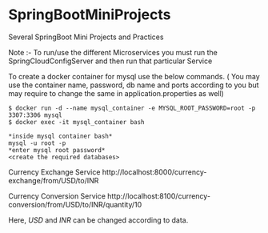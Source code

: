 # SpringBootMiniProjects
Several SpringBoot Mini Projects and Practices

Note :- To run/use the different Microservices you must run the SpringCloudConfigServer and then run that particular Service

To create a docker container for mysql use the below commands. ( You may use the container name, password, db name and ports according to you but may require to change the same in application.properties as well)
```
$ docker run -d --name mysql_container -e MYSQL_ROOT_PASSWORD=root -p 3307:3306 mysql
$ docker exec -it mysql_container bash

*inside mysql container bash*
mysql -u root -p
*enter mysql root password*
<create the required databases>
```
Currency Exchange Service
http://localhost:8000/currency-exchange/from/USD/to/INR

Currency Conversion Service
http://localhost:8100/currency-conversion/from/USD/to/INR/quantity/10

Here, *USD* and *INR* can be changed according to data.